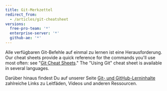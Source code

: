 ```yaml
---
title: Git-Merkzettel
redirect_from:
  - /articles/git-cheatsheet
versions:
  free-pro-team: '*'
  enterprise-server: '*'
  github-ae: '*'
---
```


Alle verfügbaren Git-Befehle auf einmal zu lernen ist eine Herausforderung. Our cheat sheets provide a quick reference for the commands you'll use most often: see "[Git Cheat Sheets](https://training.github.com/)." The "Using Git" cheat sheet is available in several languages.

Darüber hinaus findest Du auf unserer Seite [Git- und GitHub-Lerninhalte](/articles/git-and-github-learning-resources/) zahlreiche Links zu Leitfäden, Videos und anderen Ressourcen.
